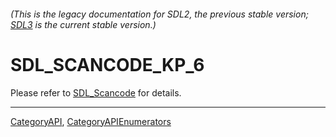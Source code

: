 ###### (This is the legacy documentation for SDL2, the previous stable version; [SDL3](https://wiki.libsdl.org/SDL3/) is the current stable version.)
# SDL_SCANCODE_KP_6

Please refer to [SDL_Scancode](SDL_Scancode) for details.

----
[CategoryAPI](CategoryAPI), [CategoryAPIEnumerators](CategoryAPIEnumerators)

